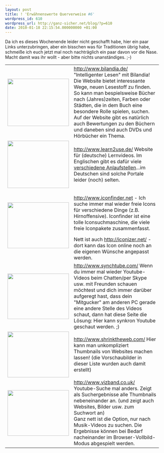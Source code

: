 ```yaml
---
layout: post
title: ! 'Erwähnenswerte Querverweise #6'
wordpress_id: 610
wordpress_url: http://ganz-sicher.net/blog/?p=610
date: 2010-01-18 22:15:54.000000000 +01:00
---
```

Da ich es dieses Wochenende leider nicht geschafft habe, hier ein paar Links unterzubringen, aber ein bisschen was für Traditionen übrig habe, schmeiße ich euch jetzt mal noch nachträglich ein paar davon vor die Nase. Macht damit was ihr wollt - aber bitte nichts unanständiges. ;-)

<!--more-->
<table border="0" cellspacing="5">
<tbody>
<tr>
<td><a href="http://ganz-sicher.net/blog/wp-content/uploads/bilania.jpeg"><img class="alignleft size-full wp-image-611" title="bilandia" src="http://ganz-sicher.net/blog/wp-content/uploads/bilania.jpeg" alt="" width="201" height="155" /></a></td>
<td><a href="http://www.bilandia.de/" target="_blank">http://www.bilandia.de/</a>
"Intelligenter Lesen" mit Bilandia! Die Website bietet interessante Wege, neuen Lesestoff zu finden. So kann man bespielsweise Bücher nach (Jahres)zeiten, Farben oder Städten, die in dem Buch eine besondere Rolle spielen, suchen. Auf der Website gibt es natürlich auch Bewertungen zu den Büchern und daneben sind auch DVDs und Hörbücher ein Thema.</td>
</tr>
<tr>
<td><a href="http://www.learn2use.de/"><img class="size-full wp-image-612  alignleft" title="learn2use" src="http://ganz-sicher.net/blog/wp-content/uploads/learn2use.jpeg" alt="" width="201" height="155" /></a></td>
<td><a href="http://www.learn2use.de/">http://www.learn2use.de/</a>
Website für (deutsche) Lernvideos. Im Englischen gibt es dafür viele <a href="http://mashable.com/2007/05/14/video-howtos/">verschiedene Anlaufstellen</a>...im Deutschen sind solche Portale leider (noch) selten.</td>
</tr>
<tr>
<td>
<div>
<div><a href="http://www.iconfinder.net/"><img class="alignleft size-full wp-image-613" title="iconfinder" src="http://ganz-sicher.net/blog/wp-content/uploads/iconfinder.jpeg" alt="" width="201" height="150" /></a></div>
</div></td>
<td>
<div>
<div>

<a href="http://www.iconfinder.net/">http://www.iconfinder.net</a> - Ich suche immer mal wieder freie Icons für verschiedene Dinge (z.B. Hirnoffensive). Iconfinder ist eine tolle Iconsuchmaschine, die viele freie Iconpakete zusammenfasst.
<div>Nett ist auch <a href="http://iconizer.net/">http://iconizer.net/</a> - dort kann das Icon online noch an die eigenen Wünsche angepasst werden.</div>
</div>
</div></td>
</tr>
<tr>
<td>
<div><a href="http://ganz-sicher.net/blog/wp-content/uploads/synchtube.jpeg"><img class="alignleft size-full wp-image-614" title="synchtube" src="http://ganz-sicher.net/blog/wp-content/uploads/synchtube.jpeg" alt="" width="201" height="149" /></a></div></td>
<td><a href="http://www.synchtube.com/">http://www.synchtube.com/</a>
Wenn du immer mal wieder Youtube-Videos beim Chatten/per Skype usw. mit Freunden schauen möchtest und dich immer darüber aufgeregt hast, dass dein "Mitgucker" am anderen PC gerade eine andere Stelle des Videos schaut, dann hat diese Seite die Lösung: Hier kann synkron Youtube geschaut werden. ;)</td>
</tr>
<tr>
<td><a href="http://ganz-sicher.net/blog/wp-content/uploads/shrinktheweb1.jpeg"><img class="alignleft size-full wp-image-619" title="shrinktheweb" src="http://ganz-sicher.net/blog/wp-content/uploads/shrinktheweb1.jpeg" alt="" width="201" height="150" /></a></td>
<td><a href=" http://www.shrinktheweb.com/" target="_blank">http://www.shrinktheweb.com/</a>
Hier kann man unkompliziert Thumbnails von Websites machen lassen! (die Vorschaubilder in dieser Liste wurden auch damit erstellt)</td>
</tr>
<tr>
<td>
<div><a href="http://ganz-sicher.net/blog/wp-content/uploads/vizband.jpeg"><img class="alignleft size-full wp-image-616" title="vizband" src="http://ganz-sicher.net/blog/wp-content/uploads/vizband.jpeg" alt="" width="201" height="149" /></a></div></td>
<td>
<div><a href="http://www.vizband.co.uk/" target="_blank">http://www.vizband.co.uk/</a>
Youtube-Suche mal anders. Zeigt als Suchergebnisse alle Thumbnails nebeneinander an. (und zeigt auch Websites, Bilder usw. zum Suchwort an)</div>
<div>Ganz nett ist die Option, nur nach Musik-Videos zu suchen. Die Ergebnisse können bei Bedarf nacheinander im Browser-Vollbild-Modus abgespielt werden.</div></td>
</tr>
</tbody>
</table>
